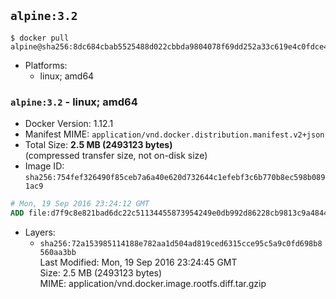 ## `alpine:3.2`

```console
$ docker pull alpine@sha256:8dc684cbab5525488d022cbbda9804078f69dd252a33c619e4c0fdce44e2e7c3
```

-	Platforms:
	-	linux; amd64

### `alpine:3.2` - linux; amd64

-	Docker Version: 1.12.1
-	Manifest MIME: `application/vnd.docker.distribution.manifest.v2+json`
-	Total Size: **2.5 MB (2493123 bytes)**  
	(compressed transfer size, not on-disk size)
-	Image ID: `sha256:754fef326490f85ceb7a6a40e620d732644c1efebf3c6b770b8ec598b0891ac9`

```dockerfile
# Mon, 19 Sep 2016 23:24:12 GMT
ADD file:d7f9c8e821bad6dc22c51134455873954249e0db992d86228cb9813c9a484446 in / 
```

-	Layers:
	-	`sha256:72a153985114188e782aa1d504ad819ced6315cce95c5a9c0fd698b8560aa3bb`  
		Last Modified: Mon, 19 Sep 2016 23:24:45 GMT  
		Size: 2.5 MB (2493123 bytes)  
		MIME: application/vnd.docker.image.rootfs.diff.tar.gzip

